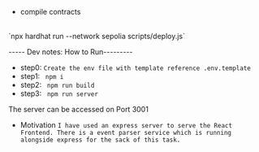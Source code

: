 - compile contracts
<br />
`npx hardhat run --network sepolia scripts/deploy.js`



----- Dev notes: How to Run---------
- step0:
`Create the env file with template reference .env.template`
- step1:
` npm i`
- step2:
` npm run build`
- step3:
` npm run server`

The server can be accessed on Port 3001
<br>

- Motivation
`I have used an express server to serve the React Frontend. There is a event parser service which is running alongside express for the sack of this task.`